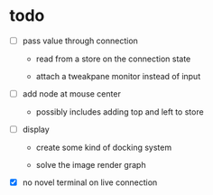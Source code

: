 # todo

- [ ] pass value through connection

  - read from a store on the connection state

  - attach a tweakpane monitor instead of input

- [ ] add node at mouse center
  - possibly includes adding top and left to store

- [ ] display

    - create some kind of docking system

    - solve the image render graph

- [x] no novel terminal on live connection